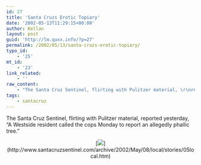 ```yaml
---
id: 27
title: 'Santa Cruzs Erotic Topiary'
date: '2002-05-13T11:29:15+00:00'
author: Kellan
layout: post
guid: 'http://lm.quxx.info/?p=27'
permalink: /2002/05/13/santa-cruzs-erotic-topiary/
typo_id:
    - '25'
mt_id:
    - '23'
link_related:
    - ''
raw_content:
    - "The Santa Cruz Sentinel, flirting with Pulitzer material, \r\nreported yesterday, \r\n\\\"A Westside resident called the cops Monday to report an allegedly phallic tree.\\\"<br>\r\n<center><a href=\\\"http://www.santacruzsentinel.com/archive/2002/May/08/local/stories/05local.htm\\\"><image src=\\\"http://protest.net/~kellan/albums/friends/aaf.thumb.gif\\\"></a></center>"
tags:
    - santacruz
---
```


The Santa Cruz Sentinel, flirting with Pulitzer material, reported yesterday, “A Westside resident called the cops Monday to report an allegedly phallic tree.”

<center>[<image src="http://protest.net/~kellan/albums/friends/aaf.thumb.gif"></image>](http://www.santacruzsentinel.com/archive/2002/May/08/local/stories/05local.htm)</center>